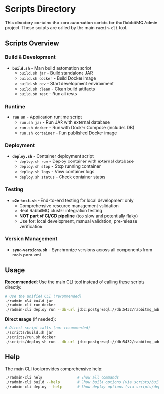 # Scripts Directory

This directory contains the core automation scripts for the RabbitMQ Admin project. These scripts are called by the main `radmin-cli` tool.

## Scripts Overview

### Build & Development

- **`build.sh`** - Main build automation script
  - `build.sh jar` - Build standalone JAR
  - `build.sh docker` - Build Docker image
  - `build.sh dev` - Start development environment
  - `build.sh clean` - Clean build artifacts
  - `build.sh test` - Run all tests

### Runtime

- **`run.sh`** - Application runtime script
  - `run.sh jar` - Run JAR with external database
  - `run.sh docker` - Run with Docker Compose (includes DB)
  - `run.sh container` - Run published Docker image

### Deployment

- **`deploy.sh`** - Container deployment script
  - `deploy.sh run` - Deploy container with external database
  - `deploy.sh stop` - Stop running container
  - `deploy.sh logs` - View container logs
  - `deploy.sh status` - Check container status

### Testing

- **`e2e-test.sh`** - End-to-end testing for local development only
  - Comprehensive resource management validation
  - Real RabbitMQ cluster integration testing
  - **NOT part of CI/CD pipeline** (too slow and potentially flaky)
  - Use for: local development, manual validation, pre-release verification

### Version Management

- **`sync-versions.sh`** - Synchronize versions across all components from main pom.xml

## Usage

**Recommended**: Use the main CLI tool instead of calling these scripts directly:

```bash
# Use the unified CLI (recommended)
./radmin-cli build jar
./radmin-cli run docker
./radmin-cli deploy run --db-url jdbc:postgresql://db:5432/rabbitmq_admin --db-user admin --db-pass secret --jwt-secret my-secret
```

**Direct usage** (if needed):

```bash
# Direct script calls (not recommended)
./scripts/build.sh jar
./scripts/run.sh docker
./scripts/deploy.sh run --db-url jdbc:postgresql://db:5432/rabbitmq_admin --db-user admin --db-pass secret --jwt-secret my-secret
```

## Help

The main CLI tool provides comprehensive help:

```bash
./radmin-cli help                # Show all commands
./radmin-cli build --help        # Show build options (via scripts/build.sh --help)
./radmin-cli deploy --help       # Show deploy options (via scripts/deploy.sh --help)
```
